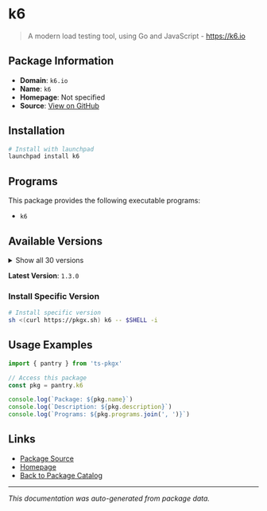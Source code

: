 # k6

> A modern load testing tool, using Go and JavaScript - https://k6.io

## Package Information

- **Domain**: `k6.io`
- **Name**: `k6`
- **Homepage**: Not specified
- **Source**: [View on GitHub](https://github.com/pkgxdev/pantry/tree/main/projects/k6.io/package.yml)

## Installation

```bash
# Install with launchpad
launchpad install k6
```

## Programs

This package provides the following executable programs:

- `k6`

## Available Versions

<details>
<summary>Show all 30 versions</summary>

- `1.3.0`, `1.2.3`, `1.2.2`, `1.2.1`, `1.2.0`
- `1.1.0`, `1.0.0`, `0.59.0`, `0.58.0`, `0.57.0`
- `0.56.0`, `0.55.2`, `0.55.1`, `0.55.0`, `0.54.0`
- `0.53.0`, `0.52.0`, `0.51.0`, `0.50.0`, `0.49.0`
- `0.48.0`, `0.47.0`, `0.46.0`, `0.45.1`, `0.45.0`
- `0.44.1`, `0.44.0`, `0.43.1`, `0.43.0`, `0.42.0`

</details>

**Latest Version**: `1.3.0`

### Install Specific Version

```bash
# Install specific version
sh <(curl https://pkgx.sh) k6 -- $SHELL -i
```

## Usage Examples

```typescript
import { pantry } from 'ts-pkgx'

// Access this package
const pkg = pantry.k6

console.log(`Package: ${pkg.name}`)
console.log(`Description: ${pkg.description}`)
console.log(`Programs: ${pkg.programs.join(', ')}`)
```

## Links

- [Package Source](https://github.com/pkgxdev/pantry/tree/main/projects/k6.io/package.yml)
- [Homepage](#)
- [Back to Package Catalog](../../package-catalog.md)

---

*This documentation was auto-generated from package data.*
